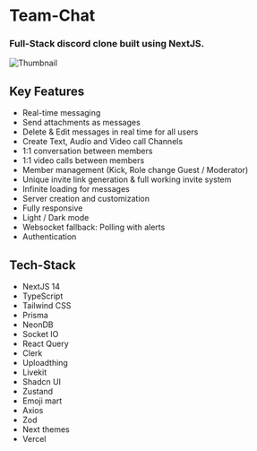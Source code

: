 # Team-Chat 
### Full-Stack discord clone built using NextJS.
![Thumbnail](https://github.com/sougata-github/Team-Chat/assets/102734212/50d3888c-3036-4c3b-9c73-2a867b9546e1)

## Key Features

- Real-time messaging
- Send attachments as messages
- Delete & Edit messages in real time for all users
- Create Text, Audio and Video call Channels
- 1:1 conversation between members
- 1:1 video calls between members
- Member management (Kick, Role change Guest / Moderator)
- Unique invite link generation & full working invite system
- Infinite loading for messages
- Server creation and customization
- Fully responsive
- Light / Dark mode
- Websocket fallback: Polling with alerts 
- Authentication

## Tech-Stack 

- NextJS 14
- TypeScript
- Tailwind CSS
- Prisma
- NeonDB
- Socket IO
- React Query
- Clerk
- Uploadthing
- Livekit
- Shadcn UI
- Zustand
- Emoji mart
- Axios
- Zod
- Next themes
- Vercel

